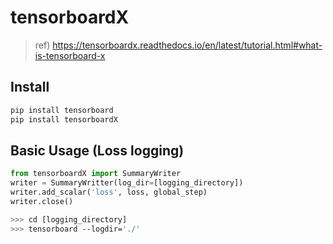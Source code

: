 # tensorboardX

> ref) https://tensorboardx.readthedocs.io/en/latest/tutorial.html#what-is-tensorboard-x

## Install
~~~python
pip install tensorboard
pip install tensorboardX
~~~

## Basic Usage (Loss logging)
~~~python
from tensorboardX import SummaryWriter
writer = SummaryWritter(log_dir=[logging_directory])
writer.add_scalar('loss', loss, global_step)
writer.close()
~~~
~~~bash
>>> cd [logging_directory]
>>> tensorboard --logdir='./'
~~~
